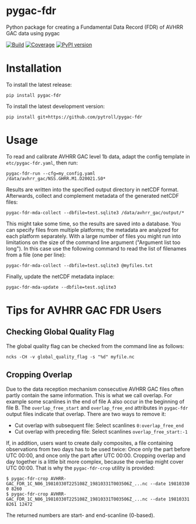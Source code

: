 # pygac-fdr
Python package for creating a Fundamental Data Record (FDR) of AVHRR GAC data using pygac


[![Build](https://github.com/pytroll/pygac-fdr/actions/workflows/ci.yaml/badge.svg)](https://github.com/pytroll/pygac-fdr/actions/workflows/ci.yaml)
[![Coverage](https://codecov.io/gh/pytroll/pygac-fdr/branch/master/graph/badge.svg?token=LC55GL9GXN)](https://codecov.io/gh/pytroll/pygac-fdr)
[![PyPI version](https://badge.fury.io/py/pygac-fdr.svg)](https://badge.fury.io/py/pygac-fdr)

Installation
============

To install the latest release:
```
pip install pygac-fdr
```

To install the latest development version:
```
pip install git+https://github.com/pytroll/pygac-fdr
```

Usage
=====

To read and calibrate AVHRR GAC level 1b data, adapt the config template in `etc/pygac-fdr.yaml`, then
run:
```
pygac-fdr-run --cfg=my_config.yaml /data/avhrr_gac/NSS.GHRR.M1.D20021.S0*
```

Results are written into the specified output directory in netCDF format. Afterwards, collect and
complement metadata of the generated netCDF files:

```
pygac-fdr-mda-collect --dbfile=test.sqlite3 /data/avhrr_gac/output/*
```

This might take some time, so the results are saved into a database. You can specify files from
multiple platforms; the metadata are analyzed for each platform separately. With a large number
of files you might run into limitations on the size of the command line argument ("Argument list
too long"). In this case use the following command to read the list of filenames from a file
(one per line):

```
pygac-fdr-mda-collect --dbfile=test.sqlite3 @myfiles.txt
```

Finally, update the netCDF metadata inplace:

```
pygac-fdr-mda-update --dbfile=test.sqlite3
```

Tips for AVHRR GAC FDR Users
============================

Checking Global Quality Flag
----------------------------

The global quality flag can be checked from the command line as follows:

```
ncks -CH -v global_quality_flag -s "%d" myfile.nc
```

Cropping Overlap
----------------

Due to the data reception mechanism consecutive AVHRR GAC files often partly contain the same information. This is what
we call overlap. For example some scanlines in the end of file A also occur in the beginning of file B. The
`overlap_free_start` and `overlap_free_end` attributes in `pygac-fdr` output files indicate that overlap. There are two
ways to remove it:

- Cut overlap with subsequent file: Select scanlines `0:overlap_free_end`
- Cut overlap with preceding file: Select scanlines `overlap_free_start:-1`

If, in addition, users want to create daily composites, a file containing observations from two days has to be used
twice: Once only the part before UTC 00:00, and once only the part after UTC 00:00. Cropping overlap and day together
is a little bit more complex, because the overlap might cover UTC 00:00. That is why the `pygac-fdr-crop` utility is
provided:

```
$ pygac-fdr-crop AVHRR-GAC_FDR_1C_N06_19810330T225108Z_19810331T003506Z_...nc --date 19810330
0 8260
$ pygac-fdr-crop AVHRR-GAC_FDR_1C_N06_19810330T225108Z_19810331T003506Z_...nc --date 19810331
8261 12472
```

The returned numbers are start- and end-scanline (0-based).